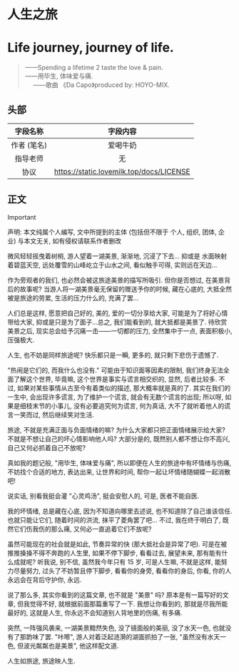 # 人生之旅
# Life journey, journey of life.
> ——Spending a lifetime 2 taste the love & pain. <br>
> ——用毕生, 体味爱与痛. <br>
> &emsp; ——歌曲 《Da Capo》produced by: HOYO-MIX.

## 头部
| 字段名称 | 字段内容 |
| :-: | :-: |
| 作者 (笔名) | 爱喝牛奶 |
| 指导老师 | 无 |
| 协议 | <https://static.lovemilk.top/docs/LICENSE> |

## 正文
> [!Important]
> 声明: 本文纯属个人编写, 文中所提到的主体 (包括但不限于 个人, 组织, 团体, 企业) 与本文无关, 如有侵权请联系作者删改

微风轻轻摇曳着树梢, 游人望着一湖美景, 渐渐地, 沉浸了下去...
抑或是 水面映射着碧蓝天空, 远处覆雪的山峰屹立于山水之间, 看似触手可得, 实则远在天边...

作为旁观者的我们, 也必然会被这旅途美景的描写所吸引. 但你是否想过, 在美景背后的故事呢? 当游人将一湖美景毫无保留的赠送予你的时候, 藏在心底的, 大抵全然被是旅途的劳累, 生活的压力什么的, 充满了罢...

人们总是这样, 愿意把自己好的, 美的, 爱的一切分享给大家, 可能是为了将好心情带给大家, 抑或是只是为了面子...总之, 我们能看到的, 就大抵都是美景了. 待欣赏美景之后, 现实总会给予沉痛一击——一切都的压力, 全然集中于一点, 表面积极小, 压强极大.

人生, 也不妨是同样旅途呢? 快乐都只是一瞬, 更多的, 就只剩下悲伤于遗憾了.

"热闹是它们的, 而我什么也没有." 可能由于知识面等因素的限制, 我们终身无法全面了解这个世界, 毕竟嘛, 这个世界是事实与谎言相交织的, 显然, 后者比较多. 不过, 如果对某些事情从古至今有着类似的描述, 那大概率就是真的了. 其实在我们的一生中, 会出现许多谎言, 为了维护一个谎言, 就会有无数个谎言的出现; 所以呀, 如果是细枝末节的小事儿, 没有必要追究何为谎言, 何为真话, 大不了就听着他人的谎言一笑而过, 然后继续笑对生活.

旅途, 不就是充满正面与负面情绪的嘛? 为什么大家都只把正面情绪展示给大家? 不就是不想让自己的坏心情影响他人吗? 大部分是的, 既然别人都不想让你不高兴, 自己又何必抓着自己不放呢?

真如我的题记般, "用毕生, 体味爱与痛", 所以即便在人生的旅途中有坏情绪与伤痛, 不妨找个合适的地方, 表达出来, 让世界和时间, 帮你一起让坏情绪随蝴蝶一起消散吧!

说实话, 别看我挺会灌 "心灵鸡汤", 挺会安慰人的, 可是, 医者不能自医.

我的坏情绪, 总是藏在心底, 因为不知道向哪里去述说, 也不知道除了自己谁该信任. 也就只能让它们, 随着时间的洪流, 抹平了菱角罢了吧... 不过, 我在终于明白了, 既然它们伤我伤的那么痛, 又何必一直追着它们不放呢?

虽然可能现在的社会就是如此, 节奏异常的快 (那大抵社会是异常了吧). 可是在被推推搡搡不得不奔跑的人生里, 如果不停下脚步, 看看过去, 展望未来, 那有能有什么成就呢? 听我说, 别不信, 虽然我今年只有 15 岁, 可是人生嘛, 不就是这样, 能努力尽量努力, 过头了不妨暂且停下脚步, 看看你的身旁, 看看你的身后, 你看, 你的人永远会在背后守护你, 永远.

说了那么多, 其实你看到的这篇文章, 也不就是 "美景" 吗? 原本是有一篇写好的文章, 但我觉得不好, 就根据前面那篇重写了一下. 我想让你看到的, 那就是尽我所能最好的, 这就是人生, 你永远不会知道别人背地里的伤痛, 有多痛.

突然, 一阵强风袭来, 一湖美景黯然失色, 没了镜面般的美丽, 没了水天一色, 也就没有了那韵味了罢. "咔嚓", 游人对着泛起涟漪的湖面抓拍了一张, "虽然没有水天一色, 但波光粼粼也是美景", 他这样配文道.

人生如旅途, 旅途映人生.
